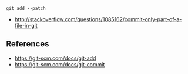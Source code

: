 `git add --patch`

- http://stackoverflow.com/questions/1085162/commit-only-part-of-a-file-in-git

## References

- https://git-scm.com/docs/git-add
- https://git-scm.com/docs/git-commit
